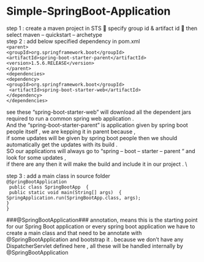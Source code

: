 # Simple-SpringBoot-Application

step 1 :  create a maven project in STS  specify group id & artifact id  then select maven – quickstart – archetype \
step 2 : add below specified dependency in pom.xml \
               `<parent> ` \
                       `<groupId>org.springframework.boot</groupId> ` \
                     ` <artifactId>spring-boot-starter-parent</artifactId> ` \
                     ` <version>1.5.6.RELEASE</version> ` \
             ` </parent> ` \
            ` <dependencies> ` \
                   ` <dependency> ` \
                            ` <groupId>org.springframework.boot</groupId> ` \
                          `  <artifactId>spring-boot-starter-web</artifactId> ` \
                  ` </dependency> ` \
           ` </dependencies> ` 

see these  “spring-boot-starter-web”  will download all the dependent jars required to run a common spring web application . \
And the  “spring-boot-starter-parent” is application given by  spring boot people itself , we are kepping it in parent because , \
if some updates will be given by spring boot people then we should automatically get the updates with its build .  \
SO our applications will always  go to “spring – boot – starter – parent “ and look for some updates , \
if there are any then it will make the build and include it in our project . \

step 3 : add a main class in source folder  \
              ` @SpringBootApplication ` \
             `  public class SpringBootApp  { ` \
                      `  public static void main(String[] args)  { ` \
                                ` SpringApplication.run(SpringBootApp.class, args); ` \
                       ` } ` \
               ` } ` 
             
###@SpringBootApplication### annotation, means this is the starting point for our Spring Boot application
or every spring boot application we have to create a main class and that need to be annotate with @SpringBootApplication and bootstrap it .  because we don’t have any DispatcherServlet  defined here , all these will be handled internally by @SpringBootApplication 
